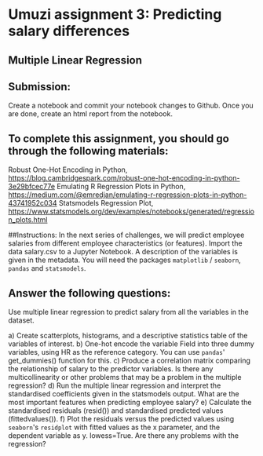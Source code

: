 # Umuzi assignment 3: Predicting salary differences
## Multiple Linear Regression

## Submission:
Create a notebook and commit your notebook changes to Github.
Once you are done, create an html report from the notebook.

## To complete this assignment, you should go through the following materials:
Robust One-Hot Encoding in Python, https://blog.cambridgespark.com/robust-one-hot-encoding-in-python-3e29bfcec77e
Emulating R Regression Plots in Python, https://medium.com/@emredjan/emulating-r-regression-plots-in-python-43741952c034
Statsmodels Regression Plot, https://www.statsmodels.org/dev/examples/notebooks/generated/regression_plots.html

##Instructions:
In the next series of challenges, we will predict employee salaries from different employee characteristics (or features).
Import the data salary.csv to a Jupyter Notebook. A description of the variables is given in the metadata. You will need the packages `matplotlib` / `seaborn`, `pandas` and `statsmodels`.

## Answer the following questions:

Use multiple linear regression to predict salary from all the variables in the dataset.

a)	Create scatterplots, histograms, and a descriptive statistics table of the variables of interest.
b)	One-hot encode the variable Field into three dummy variables, using HR as the reference category. You can use `pandas`' get_dummies() function for this.
c)	Produce a correlation matrix comparing the relationship of salary to the predictor variables. Is there any multicollinearity or other problems that may be a problem in the multiple regression?
d)	Run the multiple linear regression and interpret the standardised coefficients given in the statsmodels output. What are the most important features when predicting employee salary?
e)	Calculate the standardised residuals (resid()) and standardised predicted values (fittedvalues()).
f) Plot the residuals versus the predicted values using `seaborn`'s `residplot` with fitted values as the x parameter, and the dependent variable as y. lowess=True. Are there any problems with the regression?
